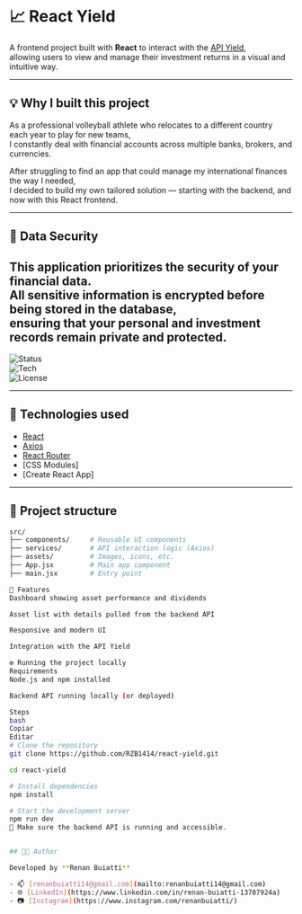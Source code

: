 # 📈 React Yield

A frontend project built with **React** to interact with the [API Yield](https://github.com/RZB1414/api-Yield),  
allowing users to view and manage their investment returns in a visual and intuitive way.

---

## 💡 Why I built this project

As a professional volleyball athlete who relocates to a different country each year to play for new teams,  
I constantly deal with financial accounts across multiple banks, brokers, and currencies.  

After struggling to find an app that could manage my international finances the way I needed,  
I decided to build my own tailored solution — starting with the backend, and now with this React frontend.

---

## 🔐 Data Security

This application prioritizes the security of your financial data.  
All sensitive information is **encrypted before being stored** in the database,  
ensuring that your personal and investment records remain private and protected.
---

![Status](https://img.shields.io/badge/status-in%20development-yellow)  
![Tech](https://img.shields.io/badge/built%20with-React-blue)  
![License](https://img.shields.io/badge/license-MIT-green)

---

## 🚀 Technologies used

- [React](https://reactjs.org/)  
- [Axios](https://axios-http.com/)  
- [React Router](https://reactrouter.com/)  
- [CSS Modules]
- [Create React App]
  
---

## 📂 Project structure

```bash
src/
├── components/     # Reusable UI components
├── services/       # API interaction logic (Axios)
├── assets/         # Images, icons, etc.
├── App.jsx         # Main app component
├── main.jsx        # Entry point

🧪 Features
Dashboard showing asset performance and dividends

Asset list with details pulled from the backend API

Responsive and modern UI

Integration with the API Yield

⚙️ Running the project locally
Requirements
Node.js and npm installed

Backend API running locally (or deployed)

Steps
bash
Copiar
Editar
# Clone the repository
git clone https://github.com/RZB1414/react-yield.git

cd react-yield

# Install dependencies
npm install

# Start the development server
npm run dev
📝 Make sure the backend API is running and accessible.


## 🧑‍💻 Author

Developed by **Renan Buiatti**

- 📫 [renanbuiatti14@gmail.com](mailto:renanbuiatti14@gmail.com)  
- 🌐 [LinkedIn](https://www.linkedin.com/in/renan-buiatti-13787924a)  
- 📷 [Instagram](https://www.instagram.com/renanbuiatti/)
